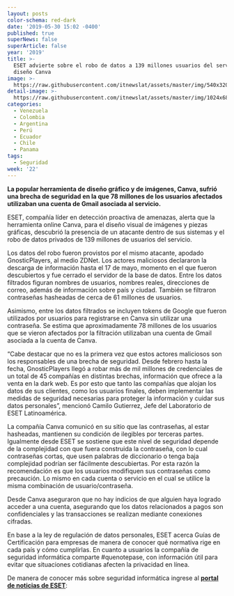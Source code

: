 ```yaml
---
layout: posts
color-schema: red-dark
date: '2019-05-30 15:02 -0400'
published: true
superNews: false
superArticle: false
year: '2019'
title: >-
  ESET advierte sobre el robo de datos a 139 millones usuarios del servicio de
  diseño Canva
image: >-
  https://raw.githubusercontent.com/itnewslat/assets/master/img/540x320/Canva-p.jpg
detail-image: >-
  https://raw.githubusercontent.com/itnewslat/assets/master/img/1024x680/Canva-g.jpg
categories:
  - Venezuela
  - Colombia
  - Argentina
  - Perú
  - Ecuador
  - Chile
  - Panama
tags:
  - Seguridad
week: '22'
---
```

**La popular herramienta de diseño gráfico y de imágenes, Canva, sufrió una brecha de seguridad en la que 78 millones de los usuarios afectados utilizaban una cuenta de Gmail asociada al servicio.**

ESET, compañía líder en detección proactiva de amenazas, alerta que la herramienta online Canva, para el diseño visual de imágenes y piezas gráficas, descubrió la presencia de un atacante dentro de sus sistemas y el robo de datos privados de 139 millones de usuarios del servicio. 

Los datos del robo fueron provistos por el mismo atacante, apodado GnosticPlayers, al medio ZDNet. Los actores maliciosos declararon la descarga de información hasta el 17 de mayo, momento en el que fueron descubiertos y fue cerrado el servidor de la base de datos. Entre los datos filtrados figuran nombres de usuarios, nombres reales, direcciones de correo, además de información sobre país y ciudad. También se filtraron contraseñas hasheadas de cerca de 61 millones de usuarios.
 
Asimismo, entre los datos filtrados se incluyen tokens de Google que fueron utilizados por usuarios para registrarse en Canva sin utilizar una contraseña. Se estima que aproximadamente 78 millones de los usuarios que se vieron afectados por la filtración utilizaban una cuenta de Gmail asociada a la cuenta de Canva.

“Cabe destacar que no es la primera vez que estos actores maliciosos son los responsables de una brecha de seguridad. Desde febrero hasta la fecha, GnosticPlayers llegó a robar más de mil millones de credenciales de un total de 45 compañías en distintas brechas, información que ofrece a la venta en la dark web. Es por esto que tanto las compañías que alojan los datos de sus clientes, como los usuarios finales, deben implementar las medidas de seguridad necesarias para proteger la información y cuidar sus datos personales”, mencionó Camilo Gutierrez, Jefe del Laboratorio de ESET Latinoamérica.
 
La compañía Canva comunicó en su sitio que las contraseñas, al estar hasheadas, mantienen su condición de ilegibles por terceras partes. Igualmente desde ESET se sostiene que este nivel de seguridad depende de la complejidad con que fuera construida la contraseña, con lo cual contraseñas cortas, que usen palabras de diccionario o tenga baja complejidad podrían ser fácilmente descubiertas. Por esta razón la recomendación es que los usuarios modifiquen sus contraseñas como precaución. Lo mismo en cada cuenta o servicio en el cual se utilice la misma combinación de usuario/contraseña.
 
Desde Canva aseguraron que no hay indicios de que alguien haya logrado acceder a una cuenta, asegurando que los datos relacionados a pagos son confidenciales y las transacciones se realizan mediante conexiones cifradas.
 
En base a la ley de regulación de datos personales, ESET acerca Guías de Certificación para empresas de manera de conocer qué normativa rige en cada país y cómo cumplirlas. En cuanto a usuarios la compañía de seguridad informática comparte #quenotepase, con información útil para evitar que situaciones cotidianas afecten la privacidad en línea.
 
De manera de conocer más sobre seguridad informática ingrese al **[portal de noticias de ESET](https://www.welivesecurity.com/la-es/2019/05/27/filtraron-datos-privados-millones-usuarios-canva/)**: